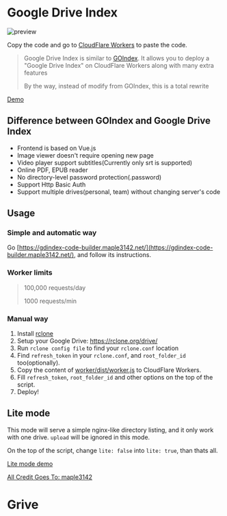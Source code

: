# Google Drive Index

![preview](https://i.imgur.com/ENkZwCU.png)

Copy the code and go to [CloudFlare Workers](https://workers.cloudflare.com) to paste the code.

> Google Drive Index is similar to [GOIndex](https://github.com/donwa/goindex).
> It allows you to deploy a "Google Drive Index" on CloudFlare Workers along with many extra features
>
> By the way, instead of modify from GOIndex, this is a total rewrite

[Demo](https://gdindex-demo.maple3142.workers.dev/)

## Difference between GOIndex and Google Drive Index

-   Frontend is based on Vue.js
-   Image viewer doesn't require opening new page
-   Video player support subtitles(Currently only srt is supported)
-   Online PDF, EPUB reader
-   No directory-level password protection(.password)
-   Support Http Basic Auth
-   Support multiple drives(personal, team) without changing server's code

## Usage

### Simple and automatic way

Go [https://gdindex-code-builder.maple3142.net/](https://gdindex-code-builder.maple3142.net/), and follow its instructions.

### Worker limits
> 100,000 requests/day
>
> 1000 requests/min

### Manual way

1. Install [rclone](https://rclone.org/)
2. Setup your Google Drive: https://rclone.org/drive/
3. Run `rclone config file` to find your `rclone.conf` location
4. Find `refresh_token` in your `rclone.conf`, and `root_folder_id` too(optionally).
5. Copy the content of [worker/dist/worker.js](worker/dist/worker.js) to CloudFlare Workers.
6. Fill `refresh_token`, `root_folder_id` and other options on the top of the script.
7. Deploy!

## Lite mode

This mode will serve a simple nginx-like directory listing, and it only work with one drive. `upload` will be ignored in this mode.

On the top of the script, change `lite: false` into `lite: true`, than thats all.

[Lite mode demo](https://gdindex-demo-lite.maple3142.workers.dev/)


[All Credit Goes To: maple3142](https://github.com/maple3142)
# Grive
